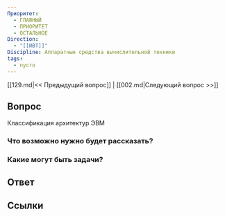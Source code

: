 ```yaml
---
Приоритет:
  - ГЛАВНЫЙ
  - ПРИОРИТЕТ
  - ОСТАЛЬНОЕ
Direction:
  - "[[ИВТ]]" 
Discipline: Аппаратные средства вычислительной техники 
tags:
  - пусто
---
```

[[129.md|<< Предыдущий вопрос]] | [[002.md|Следующий вопрос >>]]
## Вопрос

Классификация архитектур ЭВМ

### Что возможно нужно будет рассказать?

### Какие могут быть задачи?

## Ответ

## Ссылки
